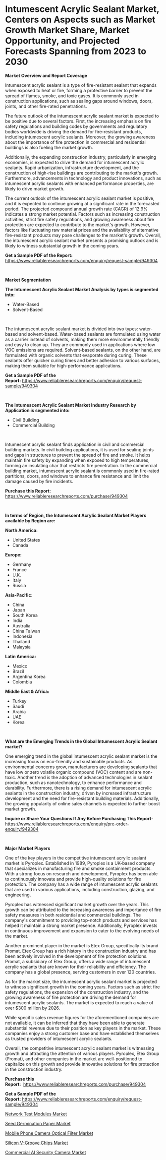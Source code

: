 <p><h1>Intumescent Acrylic Sealant Market, Centers on Aspects such as Market Growth Market Share, Market Opportunity, and Projected Forecasts Spanning from 2023 to 2030</h1></p><p><strong>Market Overview and Report Coverage</strong></p>
<p><p>Intumescent acrylic sealant is a type of fire-resistant sealant that expands when exposed to heat or fire, forming a protective barrier to prevent the spread of flames, smoke, and toxic gases. It is commonly used in construction applications, such as sealing gaps around windows, doors, joints, and other fire-rated penetrations.</p><p>The future outlook of the intumescent acrylic sealant market is expected to be positive due to several factors. First, the increasing emphasis on fire safety regulations and building codes by governments and regulatory bodies worldwide is driving the demand for fire-resistant products, including intumescent acrylic sealants. Moreover, the growing awareness about the importance of fire protection in commercial and residential buildings is also fueling the market growth.</p><p>Additionally, the expanding construction industry, particularly in emerging economies, is expected to drive the demand for intumescent acrylic sealants. Rapid urbanization, infrastructure development, and the construction of high-rise buildings are contributing to the market's growth. Furthermore, advancements in technology and product innovations, such as intumescent acrylic sealants with enhanced performance properties, are likely to drive market growth.</p><p>The current outlook of the intumescent acrylic sealant market is positive, and it is expected to continue growing at a significant rate in the forecasted period. The projected compound annual growth rate (CAGR) of 12.9% indicates a strong market potential. Factors such as increasing construction activities, strict fire safety regulations, and growing awareness about fire protection are expected to contribute to the market's growth. However, factors like fluctuating raw material prices and the availability of alternative fire-resistant products may pose challenges to the market's growth. Overall, the intumescent acrylic sealant market presents a promising outlook and is likely to witness substantial growth in the coming years.</p></p>
<p><strong>Get a Sample PDF of the Report:</strong> <a href="https://www.reliableresearchreports.com/enquiry/request-sample/949304">https://www.reliableresearchreports.com/enquiry/request-sample/949304</a></p>
<p>&nbsp;</p>
<p><strong>Market Segmentation</strong></p>
<p><strong>The Intumescent Acrylic Sealant Market Analysis by types is segmented into:</strong></p>
<p><ul><li>Water-Based</li><li>Solvent-Based</li></ul></p>
<p>&nbsp;</p>
<p><p>The intumescent acrylic sealant market is divided into two types: water-based and solvent-based. Water-based sealants are formulated using water as a carrier instead of solvents, making them more environmentally friendly and easy to clean up. They are commonly used in applications where low VOC emissions are required. Solvent-based sealants, on the other hand, are formulated with organic solvents that evaporate during curing. These sealants offer quicker curing times and better adhesion to various surfaces, making them suitable for high-performance applications.</p></p>
<p><strong>Get a Sample PDF of the Report:</strong>&nbsp;<a href="https://www.reliableresearchreports.com/enquiry/request-sample/949304">https://www.reliableresearchreports.com/enquiry/request-sample/949304</a></p>
<p>&nbsp;</p>
<p><strong>The Intumescent Acrylic Sealant Market Industry Research by Application is segmented into:</strong></p>
<p><ul><li>Civil Building</li><li>Commercial Building</li></ul></p>
<p>&nbsp;</p>
<p><p>Intumescent acrylic sealant finds application in civil and commercial building markets. In civil building applications, it is used for sealing joints and gaps in structures to prevent the spread of fire and smoke. It helps maintain fire safety by expanding when exposed to high temperatures, forming an insulating char that restricts fire penetration. In the commercial building market, intumescent acrylic sealant is commonly used in fire-rated partitions, doors, and windows to enhance fire resistance and limit the damage caused by fire incidents.</p></p>
<p><strong>Purchase this Report:</strong>&nbsp; <a href="https://www.reliableresearchreports.com/purchase/949304">https://www.reliableresearchreports.com/purchase/949304</a></p>
<p>&nbsp;</p>
<p><strong>In terms of Region, the Intumescent Acrylic Sealant Market Players available by Region are:</strong></p>
<p>
    <p> <strong> North America: </strong>
        <ul>
            <li>United States</li>
            <li>Canada</li>
        </ul>
        </p> 
    <p> <strong> Europe: </strong>
        <ul>
            <li>Germany</li>
            <li>France</li>
            <li>U.K.</li>
            <li>Italy</li>
            <li>Russia</li>
        </ul>
        </p> 
    <p> <strong> Asia-Pacific: </strong>
        <ul>
            <li>China</li>
            <li>Japan</li>
            <li>South Korea</li>
            <li>India</li>
            <li>Australia</li>
            <li>China Taiwan</li>
            <li>Indonesia</li>
            <li>Thailand</li>
            <li>Malaysia</li>
        </ul>
        </p> 
    <p> <strong> Latin America: </strong>
        <ul>
            <li>Mexico</li>
            <li>Brazil</li>
            <li>Argentina Korea</li>
            <li>Colombia</li>
        </ul>
        </p> 
    <p> <strong> Middle East & Africa: </strong>
        <ul>
            <li>Turkey</li>
            <li>Saudi</li>
            <li>Arabia</li>
            <li>UAE</li>
            <li>Korea</li>
        </ul>
    </p>
    </p>
<p>&nbsp;</p>
<p><strong>What are the Emerging Trends in the Global Intumescent Acrylic Sealant market?</strong></p>
<p><p>One emerging trend in the global intumescent acrylic sealant market is the increasing focus on eco-friendly and sustainable products. As environmental concerns grow, manufacturers are developing sealants that have low or zero volatile organic compound (VOC) content and are non-toxic. Another trend is the adoption of advanced technologies in sealant production, such as nanotechnology, to enhance performance and durability. Furthermore, there is a rising demand for intumescent acrylic sealants in the construction industry, driven by increased infrastructure development and the need for fire-resistant building materials. Additionally, the growing popularity of online sales channels is expected to further boost market growth.</p></p>
<p><strong>Inquire or Share Your Questions If Any Before Purchasing This Report</strong>- <a href="https://www.reliableresearchreports.com/enquiry/pre-order-enquiry/949304">https://www.reliableresearchreports.com/enquiry/pre-order-enquiry/949304</a></p>
<p>&nbsp;</p>
<p><strong>Major Market Players</strong></p>
<p><p>One of the key players in the competitive intumescent acrylic sealant market is Pyroplex. Established in 1989, Pyroplex is a UK-based company that specializes in manufacturing fire and smoke containment products. With a strong focus on research and development, Pyroplex has been able to continuously innovate and provide high-quality solutions for fire protection. The company has a wide range of intumescent acrylic sealants that are used in various applications, including construction, glazing, and engineering.</p><p>Pyroplex has witnessed significant market growth over the years. This growth can be attributed to the increasing awareness and importance of fire safety measures in both residential and commercial buildings. The company's commitment to providing top-notch products and services has helped it maintain a strong market presence. Additionally, Pyroplex invests in continuous improvement and expansion to cater to the evolving needs of the market.</p><p>Another prominent player in the market is Etex Group, specifically its brand Promat. Etex Group has a rich history in the construction industry and has been actively involved in the development of fire protection solutions. Promat, a subsidiary of Etex Group, offers a wide range of intumescent acrylic sealants that are known for their reliability and efficiency. The company has a global presence, serving customers in over 120 countries.</p><p>As for the market size, the intumescent acrylic sealant market is projected to witness significant growth in the coming years. Factors such as strict fire safety regulations, the expansion of the construction industry, and the growing awareness of fire protection are driving the demand for intumescent acrylic sealants. The market is expected to reach a value of over $300 million by 2026.</p><p>While specific sales revenue figures for the aforementioned companies are not available, it can be inferred that they have been able to generate substantial revenue due to their position as key players in the market. These companies enjoy a strong customer base and have established themselves as trusted providers of intumescent acrylic sealants.</p><p>Overall, the competitive intumescent acrylic sealant market is witnessing growth and attracting the attention of various players. Pyroplex, Etex Group (Promat), and other companies in the market are well-positioned to capitalize on this growth and provide innovative solutions for fire protection in the construction industry.</p></p>
<p><strong>Purchase this Report:</strong>&nbsp;&nbsp;<a href="https://www.reliableresearchreports.com/purchase/949304">https://www.reliableresearchreports.com/purchase/949304</a></p>
<p></p>
<p><strong>Get a Sample PDF of the Report:</strong>&nbsp;<a href="https://www.reliableresearchreports.com/enquiry/request-sample/949304">https://www.reliableresearchreports.com/enquiry/request-sample/949304</a></p>
<p><p><a href="https://medium.com/@rosaleekoss/network-test-modules-market-share-evolution-and-market-growth-trends-2023-2030-52dca2d1f792">Network Test Modules Market</a></p><p><a href="https://github.com/dziulagalemab/Market-Research-Report-List-1/blob/main/seed-germination-paper-market.md">Seed Germination Paper Market</a></p><p><a href="https://github.com/jonneygiverf/Market-Research-Report-List-1/blob/main/mobile-phone-camera-optical-filter-market.md">Mobile Phone Camera Optical Filter Market</a></p><p><a href="https://medium.com/@candiceveum/silicon-v-groove-chips-market-size-market-outlook-and-market-forecast-2023-to-2030-514d8c389664">Silicon V-Groove Chips Market</a></p><p><a href="https://medium.com/@madelynhowe/commercial-ai-security-camera-market-insights-into-market-cagr-market-trends-and-growth-1d4cc072e71e">Commercial AI Security Camera Market</a></p></p>